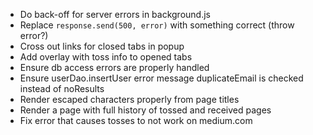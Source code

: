 * Do back-off for server errors in background.js
* Replace `response.send(500, error)` with something correct (throw error?)
* Cross out links for closed tabs in popup
* Add overlay with toss info to opened tabs
* Ensure db access errors are properly handled
* Ensure userDao.insertUser error message duplicateEmail is checked instead of
  noResults
* Render escaped characters properly from page titles
* Render a page with full history of tossed and received pages
* Fix error that causes tosses to not work on medium.com
